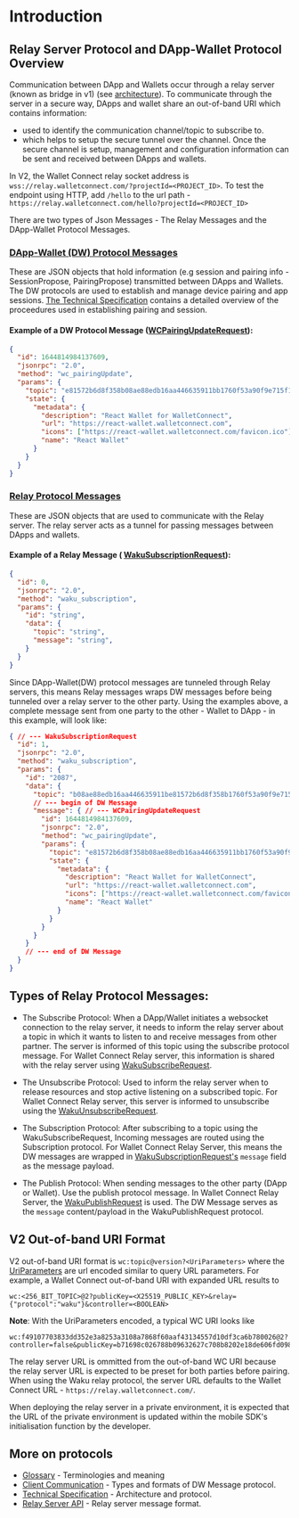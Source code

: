 # Introduction


## Relay Server Protocol and DApp-Wallet Protocol Overview

Communication between DApp and Wallets occur through a relay server (known as bridge in v1) (see [architecture](./tech-spec.md#architecture)).
To communicate through the server in a secure way,
DApps and wallet share an out-of-band URI which contains information:
- used to identify the communication channel/topic to subscribe to.
- which helps to setup the secure tunnel over the channel. Once the secure channel is setup, management and configuration information can be sent and received between DApps and wallets.


In V2, the Wallet Connect relay socket address is `wss://relay.walletconnect.com/?projectId=<PROJECT_ID>`.
To test the endpoint using HTTP, add `/hello` to the url path - `https://relay.walletconnect.com/hello?projectId=<PROJECT_ID>`

There are two types of Json Messages - The Relay Messages and the DApp-Wallet Protocol Messages.

### [DApp-Wallet (DW) Protocol Messages](../protocol/client-communication.md)
These are JSON objects that hold information (e.g session and pairing info - SessionPropose, PairingPropose) transmitted between DApps and Wallets.
The DW protocols are used to establish and manage device pairing and app sessions.
[The Technical Specification](./tech-spec.md) contains a detailed overview of the proceedures used in establishing pairing and session.


#### Example of a DW Protocol Message ([WCPairingUpdateRequest](./client-communication#wc_pairingupdate)):
```json
{
  "id": 1644814984137609,
  "jsonrpc": "2.0",
  "method": "wc_pairingUpdate",
  "params": {
    "topic": "e81572b6d8f358b08ae88edb16aa446635911bb1760f53a90f9e715f1a5623f1",
    "state": {
      "metadata": {
        "description": "React Wallet for WalletConnect",
        "url": "https://react-wallet.walletconnect.com",
        "icons": ["https://react-wallet.walletconnect.com/favicon.ico"],
        "name": "React Wallet"
      }
    }
  }
}
```

### [Relay Protocol Messages](../api/relay-server.md) 
These are JSON objects that are used to communicate with the Relay server. The relay server acts as a tunnel for passing messages between DApps and wallets.

#### Example of a Relay Message  ( [WakuSubscriptionRequest](../api/relay-server.md#subscription)):
```json
{
  "id": 0,
  "jsonrpc": "2.0",
  "method": "waku_subscription",
  "params": {
    "id": "string",
    "data": {
      "topic": "string",
      "message": "string",
    }
  }
}
```

Since DApp-Wallet(DW) protocol messages are tunneled through Relay servers, this means Relay messages wraps DW messages before being tunneled over a relay server to the other party. Using the examples above, a complete message sent from one party to the other - Wallet to DApp - in this example, will look like:

```json
{ // --- WakuSubscriptionRequest
  "id": 1,
  "jsonrpc": "2.0",
  "method": "waku_subscription",
  "params": {
    "id": "2087",
    "data": {
      "topic": "b08ae88edb16aa446635911be81572b6d8f358b1760f53a90f9e715f1a5623f1",
      // --- begin of DW Message
      "message": { // --- WCPairingUpdateRequest
        "id": 1644814984137609,
        "jsonrpc": "2.0",
        "method": "wc_pairingUpdate",
        "params": {
          "topic": "e81572b6d8f358b08ae88edb16aa446635911bb1760f53a90f9e715f1a5623f1",
          "state": {
            "metadata": {
              "description": "React Wallet for WalletConnect",
              "url": "https://react-wallet.walletconnect.com",
              "icons": ["https://react-wallet.walletconnect.com/favicon.ico"],
              "name": "React Wallet"
            }
          }
        }
      }
    }
    // --- end of DW Message
  }
}

```

## Types of Relay Protocol Messages:
- The Subscribe Protocol: When a DApp/Wallet initiates a websocket connection to the relay server, it needs to inform the relay server about a topic in which it wants to listen to and receive messages from other partner. The server is informed of this topic using the subscribe protocol message. For Wallet Connect Relay server, this information is shared with the relay server using [WakuSubscribeRequest](../api/relay-server.md#subscribe).

- The Unsubscribe Protocol: Used to inform the relay server when to release resources and stop active listening on a subscribed topic. For Wallet Connect Relay server, this server is informed to unsubscribe using the [WakuUnsubscribeRequest](../api/relay-server.md#unsubscribe).
  
- The Subscription Protocol: After subscribing to a topic using the WakuSubscribeRequest, Incoming messages are routed using the Subscription protocol. For Wallet Connect Relay Server, this means the DW messages are wrapped in [WakuSubscriptionRequest's](../api/relay-server.md#subscription) `message` field as the message payload.
  
- The Publish Protocol: When sending messages to the other party (DApp or Wallet). Use the publish protocol message. In Wallet Connect Relay Server, the [WakuPublishRequest](../api/relay-server.md#publish) is used. The DW Message serves as the `message` content/payload in the WakuPublishRequest protocol.


## V2 Out-of-band URI Format
V2 out-of-band URI format is 
`wc:topic@version?<UriParameters>` where the [UriParameters](./tech-spec.md#pairing-signal) are url encoded similar to query URL parameters. For example, a Wallet Connect out-of-band URI with expanded URL results to 
```
wc:<256_BIT_TOPIC>@2?publicKey=<X25519_PUBLIC_KEY>&relay={"protocol":"waku"}&controller=<BOOLEAN>
```

**Note**: With the UriParameters encoded, a typical WC URI looks like 
```shell
wc:f49107703833dd352e3a8253a3108a7868f60aaf43134557d10df3ca6b780026@2?controller=false&publicKey=b71698c026788b09632627c708b8202e18de606fd098a898efc0f45805ada07b&relay=%7B%22protocol%22%3A%22waku%22%7D
```

The relay server URL is ommitted from the out-of-band WC URI because the relay server URL is expected to be preset for both parties before pairing. When using the Waku relay protocol, the server URL defaults to the Wallet Connect URL - `https://relay.walletconnect.com/`.

When deploying the relay server in a private environment, it is expected that the URL of the private environment is updated within the mobile SDK's initialisation function by the developer.  


## More on protocols
- [Glossary](./glossary.md) -  Terminologies and meaning
- [Client Communication](./client-communication.md) - Types and formats of DW Message protocol.
- [Technical Specification](./tech-spec.md) - Architecture and protocol.
- [Relay Server API](./../api/relay-server.md) - Relay server message format.